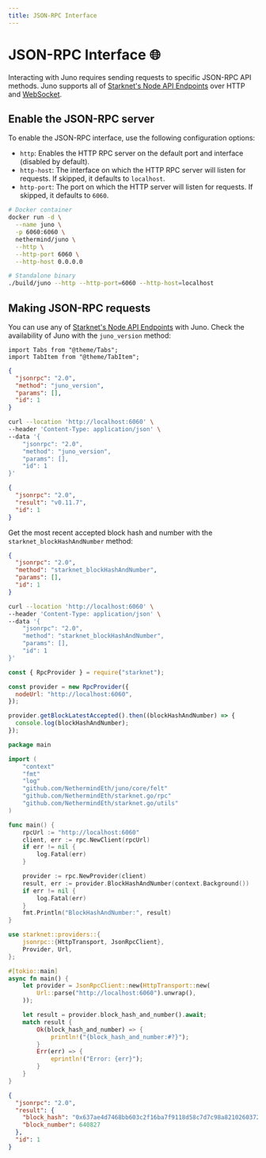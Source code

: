```yaml
---
title: JSON-RPC Interface
---
```


# JSON-RPC Interface :globe_with_meridians:

Interacting with Juno requires sending requests to specific JSON-RPC API methods. Juno supports all of [Starknet's Node API Endpoints](https://playground.open-rpc.org/?uiSchema[appBar][ui:splitView]=false&schemaUrl=https://raw.githubusercontent.com/starkware-libs/starknet-specs/master/api/starknet_api_openrpc.json&uiSchema[appBar][ui:input]=false&uiSchema[appBar][ui:darkMode]=true&uiSchema[appBar][ui:examplesDropdown]=false) over HTTP and [WebSocket](websocket).

## Enable the JSON-RPC server

To enable the JSON-RPC interface, use the following configuration options:

- `http`: Enables the HTTP RPC server on the default port and interface (disabled by default).
- `http-host`: The interface on which the HTTP RPC server will listen for requests. If skipped, it defaults to `localhost`.
- `http-port`: The port on which the HTTP server will listen for requests. If skipped, it defaults to `6060`.

```bash
# Docker container
docker run -d \
  --name juno \
  -p 6060:6060 \
  nethermind/juno \
  --http \
  --http-port 6060 \
  --http-host 0.0.0.0

# Standalone binary
./build/juno --http --http-port=6060 --http-host=localhost
```

## Making JSON-RPC requests

You can use any of [Starknet's Node API Endpoints](https://playground.open-rpc.org/?uiSchema[appBar][ui:splitView]=false&schemaUrl=https://raw.githubusercontent.com/starkware-libs/starknet-specs/master/api/starknet_api_openrpc.json&uiSchema[appBar][ui:input]=false&uiSchema[appBar][ui:darkMode]=true&uiSchema[appBar][ui:examplesDropdown]=false) with Juno. Check the availability of Juno with the `juno_version` method:

```mdx-code-block
import Tabs from "@theme/Tabs";
import TabItem from "@theme/TabItem";
```

<Tabs>
<TabItem value="raw" label="Raw">

```json
{
  "jsonrpc": "2.0",
  "method": "juno_version",
  "params": [],
  "id": 1
}
```

</TabItem>
<TabItem value="curl" label="cURL">

```bash
curl --location 'http://localhost:6060' \
--header 'Content-Type: application/json' \
--data '{
    "jsonrpc": "2.0",
    "method": "juno_version",
    "params": [],
    "id": 1
}'
```

</TabItem>
<TabItem value="response" label="Response">

```json
{
  "jsonrpc": "2.0",
  "result": "v0.11.7",
  "id": 1
}
```

</TabItem>
</Tabs>

Get the most recent accepted block hash and number with the `starknet_blockHashAndNumber` method:

<Tabs>
<TabItem value="raw" label="Raw">

```json
{
  "jsonrpc": "2.0",
  "method": "starknet_blockHashAndNumber",
  "params": [],
  "id": 1
}
```

</TabItem>
<TabItem value="curl" label="cURL">

```bash
curl --location 'http://localhost:6060' \
--header 'Content-Type: application/json' \
--data '{
    "jsonrpc": "2.0",
    "method": "starknet_blockHashAndNumber",
    "params": [],
    "id": 1
}'
```

</TabItem>
<TabItem value="starknetjs" label="Starknet.js">

```js
const { RpcProvider } = require("starknet");

const provider = new RpcProvider({
  nodeUrl: "http://localhost:6060",
});

provider.getBlockLatestAccepted().then((blockHashAndNumber) => {
  console.log(blockHashAndNumber);
});
```

</TabItem>
<TabItem value="starknetgo" label="Starknet.go">

```go
package main

import (
	"context"
	"fmt"
	"log"
	"github.com/NethermindEth/juno/core/felt"
	"github.com/NethermindEth/starknet.go/rpc"
	"github.com/NethermindEth/starknet.go/utils"
)

func main() {
	rpcUrl := "http://localhost:6060"
	client, err := rpc.NewClient(rpcUrl)
	if err != nil {
		log.Fatal(err)
	}

	provider := rpc.NewProvider(client)
	result, err := provider.BlockHashAndNumber(context.Background())
	if err != nil {
		log.Fatal(err)
	}
	fmt.Println("BlockHashAndNumber:", result)
}
```

</TabItem>
<TabItem value="starknetrs" label="Starknet.rs">

```rust
use starknet::providers::{
    jsonrpc::{HttpTransport, JsonRpcClient},
    Provider, Url,
};

#[tokio::main]
async fn main() {
    let provider = JsonRpcClient::new(HttpTransport::new(
        Url::parse("http://localhost:6060").unwrap(),
    ));

    let result = provider.block_hash_and_number().await;
    match result {
        Ok(block_hash_and_number) => {
            println!("{block_hash_and_number:#?}");
        }
        Err(err) => {
            eprintln!("Error: {err}");
        }
    }
}
```

</TabItem>
<TabItem value="response" label="Response">

```json
{
  "jsonrpc": "2.0",
  "result": {
    "block_hash": "0x637ae4d7468bb603c2f16ba7f9118d58c7d7c98a8210260372e83e7c9df443a",
    "block_number": 640827
  },
  "id": 1
}
```

</TabItem>
</Tabs>
